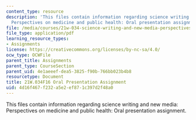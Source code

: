 ```yaml
---
content_type: resource
description: 'This files contain information regarding science writing and new media:
  Perspectives on medicine and public health: Oral presentation assignment.'
file: /media/courses/21w-034-science-writing-and-new-media-perspectives-on-medicine-and-public-health-fall-2016/4d16f467f232a5e2ef871c397d2f48a0_MIT21W_034F16_OralAsign.pdf
file_type: application/pdf
learning_resource_types:
- Assignments
license: https://creativecommons.org/licenses/by-nc-sa/4.0/
ocw_type: OCWFile
parent_title: Assignments
parent_type: CourseSection
parent_uid: 4e1aeeef-dea5-3825-f90b-766bb023b4b8
resourcetype: Document
title: 21W.034F16 Oral Presentation Assignment
uid: 4d16f467-f232-a5e2-ef87-1c397d2f48a0
---
```

This files contain information regarding science writing and new media: Perspectives on medicine and public health: Oral presentation assignment.